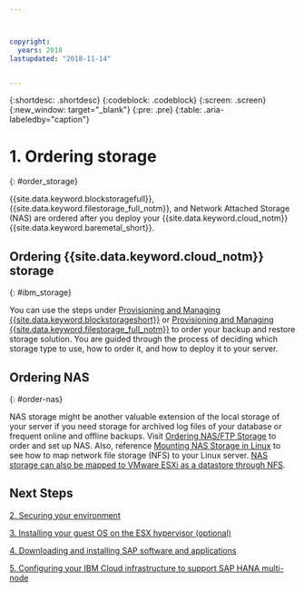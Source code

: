 ```yaml
---



copyright:
  years: 2018
lastupdated: "2018-11-14"


---
```


{:shortdesc: .shortdesc}
{:codeblock: .codeblock}
{:screen: .screen}
{:new_window: target="_blank"}
{:pre: .pre}
{:table: .aria-labeledby="caption"}

# 1. Ordering storage
{: #order_storage}

{{site.data.keyword.blockstoragefull}}, {{site.data.keyword.filestorage_full_notm}}, and Network Attached Storage (NAS) are ordered after you deploy your {{site.data.keyword.cloud_notm}} {{site.data.keyword.baremetal_short}}.

## Ordering {{site.data.keyword.cloud_notm}} storage
{: #ibm_storage}

You can use the steps under [Provisioning and Managing {{site.data.keyword.blockstorageshort}}](/docs/infrastructure/BlockStorage/provisioning-block_storage.html#provisioning-and-managing-block-storage) or [Provisioning and Managing {{site.data.keyword.filestorage_full_notm}}](/docs/infrastructure/FileStorage/provisioning-file-storage.html#provisioning-and-managing-ibm-file-storage-for-ibm-cloud) to order your backup and restore storage solution. You are guided through the process of deciding which storage type to use, how to order it, and how to deploy it to your server.

## Ordering NAS
{: #order-nas}

NAS storage might be another valuable extension of the local storage of your server if you need storage for archived log files of your database or frequent online and offline backups. Visit [Ordering NAS/FTP Storage](/docs/infrastructure/network-attached-storage/index.html#ordering-nas-ftp-storage) to order and set up NAS. Also, reference [Mounting NAS Storage in Linux](/docs/infrastructure/network-attached-storage/mount-nas-storage-linux.html#mounting-nas-storage-in-linux) to see how to map network file storage (NFS) to your Linux server. [NAS storage can also be mapped to VMware ESXi as a datastore through NFS](/docs/infrastructure/network-attached-storage/connect-nas-storage-windows.html#connecting-to-nas-storage-in-windows).

## Next Steps

  [2. Securing your environment](/docs/infrastructure/sap-hana/hana-secure-environment.html)

  [3. Installing your guest OS on the ESX hypervisor (optional)](/docs/infrastructure/sap-hana/hana-installing-guest-operating-system-VMware-deployments.html)

  [4. Downloading and installing SAP software and applications](/docs/infrastructure/sap-hana/hana-installing-SAP-landscape.html)

  [5. Configuring your IBM Cloud infrastructure to support SAP HANA multi-node](/docs/infrastructure/sap-hana/hana-multi-node.html)

